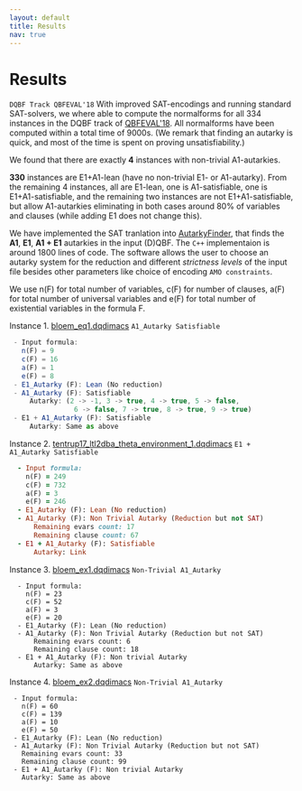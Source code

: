 ```yaml
---
layout: default
title: Results
nav: true
---
```


# Results 
   ``DQBF Track QBFEVAL'18``
   With improved SAT-encodings and running standard SAT-solvers, 
   we where able to compute the normalforms for all 334 instances 
   in the DQBF track of [QBFEVAL'18](http://www.qbflib.org/qbfeval18.php).
   All normalforms have been computed within a total time of 9000s. 
   (We remark that finding an autarky is quick, and most of the 
   time is spent on proving unsatisfiability.) 
   
   We found that there are exactly **4** instances with non-trivial A1-autarkies.

   **330** instances are E1+A1-lean (have no non-trivial E1- or A1-autarky). 
   From the remaining 4 instances, all are E1-lean, one is A1-satisfiable,
   one is E1+A1-satisfiable, and the remaining two instances are not E1+A1-satisfiable, 
   but allow A1-autarkies eliminating in both cases around 80% of variables 
   and clauses (while adding E1 does not change this). 

   We have implemented the SAT tranlation into [AutarkyFinder](https://github.com/arey0pushpa/dcnf-autarky), 
   that finds the **A1**, **E1**, **A1 + E1** autarkies in the input (D)QBF. 
   The `C++` implementaion is around 1800 lines of code. The software allows the user to choose an 
   autarky system for the reduction and different *strictness levels* of the input file besides 
   other parameters like choice of encoding `AMO constraints`.   

<!--
Instance | E1-Aut | A1-Aut | E1+A1-Aut
--- | :---: | :---: | :---:|
 bloem\_eq1 | No | Yes | Yes  
 bloem\_eq1 | No | Yes | Yes  
 bloem\_eq1 | No | Yes | Yes  
 bloem\_eq1 | No | Yes | Yes  
-->

   We use n(F) for total number of variables, c(F) for number of clauses, a(F) for 
   total number of universal variables and e(F) for total number of existential variables in the formula F.

  Instance 1. [bloem\_eq1.dqdimacs](https://github.com/arey0pushpa/dcnf-autarky/blob/master/dcnf/examples/bloem_eq1.dqdimacs) ``A1_Autarky Satisfiable`` 
```js
 - Input formula:   
   n(F) = 9    
   c(F) = 16     
   a(F) = 1        
   e(F) = 8         
 - E1_Autarky (F): Lean (No reduction)  
 - A1_Autarky (F): Satisfiable   
     Autarky: (2 -> -1, 3 -> true, 4 -> true, 5 -> false,   
                6 -> false, 7 -> true, 8 -> true, 9 -> true)
 - E1 + A1_Autarky (F): Satisfiable  
     Autarky: Same as above   
```
  Instance 2. [tentrup17\_ltl2dba\_theta\_environment\_1.dqdimacs](https://github.com/arey0pushpa/dcnf-autarky/blob/master/dcnf/examples/tentrup17_ltl2dba_theta_environment_1.dqdimacs)  ``E1 + A1_Autarky Satisfiable``
```ruby
  - Input formula:  
    n(F) = 249  
    c(F) = 732  
    a(F) = 3     
    e(F) = 246     
  - E1_Autarky (F): Lean (No reduction)  
  - A1_Autarky (F): Non Trivial Autarky (Reduction but not SAT)  
      Remaining evars count: 17  
      Remaining clause count: 67  
  - E1 + A1_Autarky (F): Satisfiable   
      Autarky: Link   
```
  
  Instance 3. [bloem\_ex1.dqdimacs](https://github.com/arey0pushpa/dcnf-autarky/blob/master/dcnf/examples/bloem_ex1.dqdimacs) ``Non-Trivial A1_Autarky``
```
  - Input formula:  
    n(F) = 23  
    c(F) = 52  
    a(F) = 3          
    e(F) = 20         
  - E1_Autarky (F): Lean (No reduction)  
  - A1_Autarky (F): Non Trivial Autarky (Reduction but not SAT)  
      Remaining evars count: 6  
      Remaining clause count: 18  
  - E1 + A1_Autarky (F): Non trivial Autarky   
      Autarky: Same as above  
```
  
  Instance 4. [bloem\_ex2.dqdimacs](https://github.com/arey0pushpa/dcnf-autarky/blob/master/dcnf/examples/bloem_ex2.dqdimacs) ``Non-Trivial A1_Autarky``
```     
 - Input formula:  
   n(F) = 60  
   c(F) = 139   
   a(F) = 10         
   e(F) = 50          
 - E1_Autarky (F): Lean (No reduction)  
 - A1_Autarky (F): Non Trivial Autarky (Reduction but not SAT)  
   Remaining evars count: 33  
   Remaining clause count: 99   
 - E1 + A1_Autarky (F): Non trivial Autarky   
   Autarky: Same as above  
```
